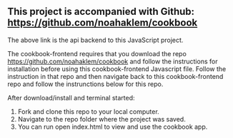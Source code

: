 ## This project is accompanied with Github: https://github.com/noahaklem/cookbook

The above link is the api backend to this JavaScript project.

The cookbook-frontend requires that you download the repo https://github.com/noahaklem/cookbook and follow the instructions for installation before using this cookbook-frontend Javascript file. Follow the instruction in that repo and then navigate back to this cookbook-frontend repo and follow the instrunctions below for this repo.

After download/install and terminal started:
1. Fork and clone this repo to your local computer.
2. Navigate to the repo folder where the project was saved.
3. You can run open index.html to view and use the cookbook app.

